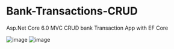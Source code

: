 # Bank-Transactions-CRUD
Asp.Net Core 6.0 MVC CRUD bank Transaction App with EF Core

![image](https://user-images.githubusercontent.com/28612659/197622303-1cdaa828-f5f8-4c30-94cc-272f4c29722b.png)
![image](https://user-images.githubusercontent.com/28612659/197622341-fe409fff-60c1-46e1-8891-ae0f614ce18f.png)
